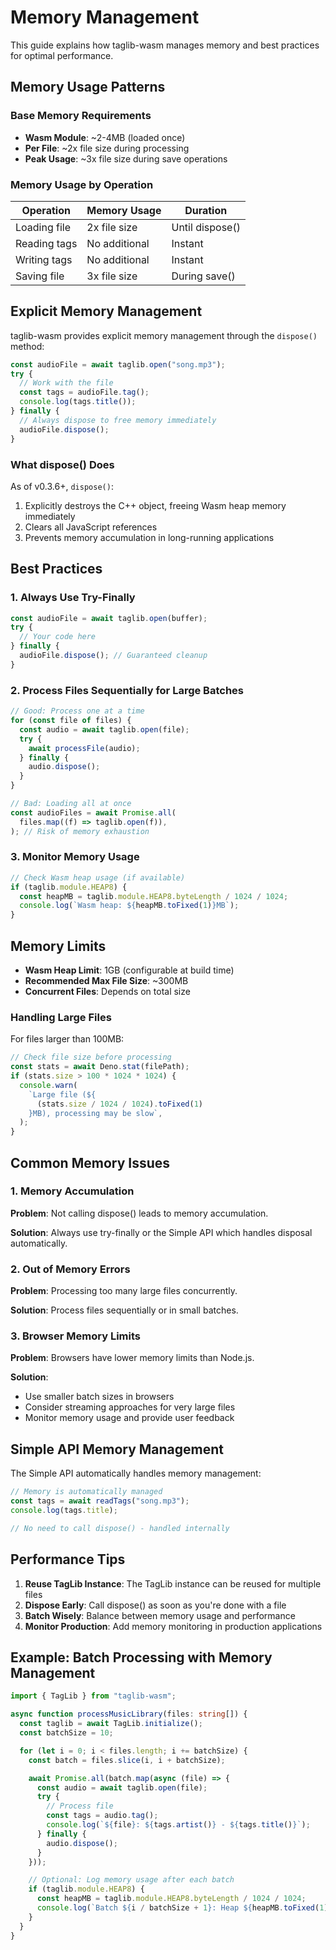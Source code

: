 # Memory Management

This guide explains how taglib-wasm manages memory and best practices for
optimal performance.

## Memory Usage Patterns

### Base Memory Requirements

- **Wasm Module**: ~2-4MB (loaded once)
- **Per File**: ~2x file size during processing
- **Peak Usage**: ~3x file size during save operations

### Memory Usage by Operation

| Operation    | Memory Usage  | Duration        |
| ------------ | ------------- | --------------- |
| Loading file | 2x file size  | Until dispose() |
| Reading tags | No additional | Instant         |
| Writing tags | No additional | Instant         |
| Saving file  | 3x file size  | During save()   |

## Explicit Memory Management

taglib-wasm provides explicit memory management through the `dispose()` method:

```typescript
const audioFile = await taglib.open("song.mp3");
try {
  // Work with the file
  const tags = audioFile.tag();
  console.log(tags.title());
} finally {
  // Always dispose to free memory immediately
  audioFile.dispose();
}
```

### What dispose() Does

As of v0.3.6+, `dispose()`:

1. Explicitly destroys the C++ object, freeing Wasm heap memory immediately
2. Clears all JavaScript references
3. Prevents memory accumulation in long-running applications

## Best Practices

### 1. Always Use Try-Finally

```typescript
const audioFile = await taglib.open(buffer);
try {
  // Your code here
} finally {
  audioFile.dispose(); // Guaranteed cleanup
}
```

### 2. Process Files Sequentially for Large Batches

```typescript
// Good: Process one at a time
for (const file of files) {
  const audio = await taglib.open(file);
  try {
    await processFile(audio);
  } finally {
    audio.dispose();
  }
}

// Bad: Loading all at once
const audioFiles = await Promise.all(
  files.map((f) => taglib.open(f)),
); // Risk of memory exhaustion
```

### 3. Monitor Memory Usage

```typescript
// Check Wasm heap usage (if available)
if (taglib.module.HEAP8) {
  const heapMB = taglib.module.HEAP8.byteLength / 1024 / 1024;
  console.log(`Wasm heap: ${heapMB.toFixed(1)}MB`);
}
```

## Memory Limits

- **Wasm Heap Limit**: 1GB (configurable at build time)
- **Recommended Max File Size**: ~300MB
- **Concurrent Files**: Depends on total size

### Handling Large Files

For files larger than 100MB:

```typescript
// Check file size before processing
const stats = await Deno.stat(filePath);
if (stats.size > 100 * 1024 * 1024) {
  console.warn(
    `Large file (${
      (stats.size / 1024 / 1024).toFixed(1)
    }MB), processing may be slow`,
  );
}
```

## Common Memory Issues

### 1. Memory Accumulation

**Problem**: Not calling dispose() leads to memory accumulation.

**Solution**: Always use try-finally or the Simple API which handles disposal
automatically.

### 2. Out of Memory Errors

**Problem**: Processing too many large files concurrently.

**Solution**: Process files sequentially or in small batches.

### 3. Browser Memory Limits

**Problem**: Browsers have lower memory limits than Node.js.

**Solution**:

- Use smaller batch sizes in browsers
- Consider streaming approaches for very large files
- Monitor memory usage and provide user feedback

## Simple API Memory Management

The Simple API automatically handles memory management:

```typescript
// Memory is automatically managed
const tags = await readTags("song.mp3");
console.log(tags.title);

// No need to call dispose() - handled internally
```

## Performance Tips

1. **Reuse TagLib Instance**: The TagLib instance can be reused for multiple
   files
2. **Dispose Early**: Call dispose() as soon as you're done with a file
3. **Batch Wisely**: Balance between memory usage and performance
4. **Monitor Production**: Add memory monitoring in production applications

## Example: Batch Processing with Memory Management

```typescript
import { TagLib } from "taglib-wasm";

async function processMusicLibrary(files: string[]) {
  const taglib = await TagLib.initialize();
  const batchSize = 10;

  for (let i = 0; i < files.length; i += batchSize) {
    const batch = files.slice(i, i + batchSize);

    await Promise.all(batch.map(async (file) => {
      const audio = await taglib.open(file);
      try {
        // Process file
        const tags = audio.tag();
        console.log(`${file}: ${tags.artist()} - ${tags.title()}`);
      } finally {
        audio.dispose();
      }
    }));

    // Optional: Log memory usage after each batch
    if (taglib.module.HEAP8) {
      const heapMB = taglib.module.HEAP8.byteLength / 1024 / 1024;
      console.log(`Batch ${i / batchSize + 1}: Heap ${heapMB.toFixed(1)}MB`);
    }
  }
}
```
